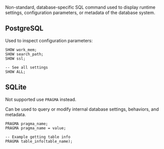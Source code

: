 Non-standard, database-specific SQL command used to display runtime settings, configuration parameters, or metadata of the database system.
## PostgreSQL
Used to inspect configuration parameters:
```PostgreSQL
SHOW work_mem;
SHOW search_path;
SHOW ssl;

-- See all settings
SHOW ALL;
```
## SQLite
Not supported use `PRAGMA` instead.

Can be used to query or modify internal database settings, behaviors, and metadata.
```SQLite
PRAGMA pragma_name;
PRAGMA pragma_name = value;

-- Example getting table info
PRAGMA table_info(table_name);
```